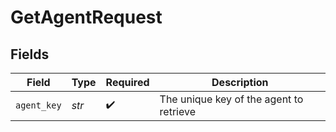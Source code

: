 # GetAgentRequest


## Fields

| Field                                   | Type                                    | Required                                | Description                             |
| --------------------------------------- | --------------------------------------- | --------------------------------------- | --------------------------------------- |
| `agent_key`                             | *str*                                   | :heavy_check_mark:                      | The unique key of the agent to retrieve |